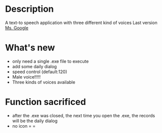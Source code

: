 # Description
A text-to speech application with three different kind of voices
Last version [Ms. Google](https://github.com/stanleyshen2003/Ms.google)

# What's new
- only need a single .exe file to execute
- add some daily dialog
- speed control (default:120)
- Male voice!!!!!
- Three kinds of voices available

# Function sacrificed
- after the .exe was closed, the next time you open the .exe, the records will be the daily dialog
- no icon = =
